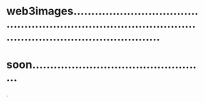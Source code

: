 # web3images...................................................................................................................................
# soon.................................................
.
